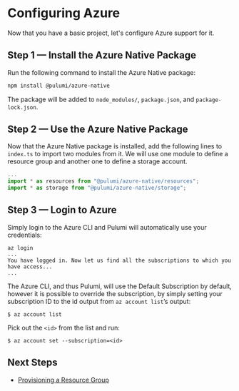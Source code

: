 # Configuring Azure

Now that you have a basic project, let's configure Azure support for it.

## Step 1 &mdash; Install the Azure Native Package

Run the following command to install the Azure Native package:

```bash
npm install @pulumi/azure-native
```

The package will be added to `node_modules/`, `package.json`, and `package-lock.json`.

## Step 2 &mdash; Use the Azure Native Package

Now that the Azure Native package is installed, add the following lines to `index.ts` to import two modules from it. We will use one module to define a resource group and another one to define a storage account.

```ts
...
import * as resources from "@pulumi/azure-native/resources";
import * as storage from "@pulumi/azure-native/storage";
```

## Step 3 &mdash; Login to Azure

Simply login to the Azure CLI and Pulumi will automatically use your credentials:

```
az login
...
You have logged in. Now let us find all the subscriptions to which you have access...
...
```

The Azure CLI, and thus Pulumi, will use the Default Subscription by default, however it is possible to override the subscription, by simply setting your subscription ID to the id output from `az account list`’s output:

```
$ az account list
```

Pick out the `<id>` from the list and run:

```
$ az account set --subscription=<id>
```

## Next Steps

* [Provisioning a Resource Group](./03-provisioning-infrastructure.md)
